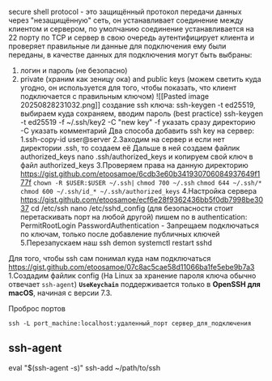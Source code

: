secure shell protocol - это защищённый протокол передачи данных через "незащищённую" сеть, он устанавливает соединение между клиентом и сервером, по умолчанию соединение устанавливается на 22 порту по TCP и сервер в свою очередь аутентифицирует клиента и проверяет правильные ли данные для подключения ему были переданы, в качестве данных для подключения могут быть выбраны: 
1. логин и пароль (не безопасно)
2. private (храним как зеницу ока) and public keys (можем светить куда угодно, он используется для того, чтобы показать, что клиент подключается с правильным ключом)
![[Pasted image 20250828231032.png]]
создание ssh ключа:
ssh-keygen -t ed25519, выбираем куда сохраняем, вводим пароль (best practice)
ssh-keygen -t ed25519 -f ~/.ssh/key2 -C "new key"
-f указать сразу директорию
-С указать комментарий
Два способа добавить ssh key на сервер:
1.ssh-copy-id user@server
2.Заходим на сервер и если нет директории .ssh, то создаем её
Дальше в ней создаем файлик authorized_keys
nano .ssh/authorized_keys
и копируем свой ключ в файл authorized_keys
3.Проверяем права на данную директорию https://gist.github.com/etoosamoe/6cdb3e60b341930706084937649f177f
`chown -R $USER:$USER ~/.ssh|`
`chmod 700 ~/.ssh`
`chmod 644 ~/.ssh/*`
`chmod 600 ~/.ssh/id_* ~/.ssh/authorized_keys`
4.Настройка сервера https://gist.github.com/etoosamoe/ecf6e28f9362436bb5f0db7998be3037
cd /etc/ssh
nano /etc/sshd_config
(для безопасности стоит перетаскивать порт на любой другой)
пишем no в authentication: PermitRootLogin
PasswordAuthentication - Запрещаем подключаться по ключам, только после добавление публичных ключей
5.Перезапускаем наш ssh demon
systemctl restart sshd

Для того, чтобы ssh сам понимал куда нам подключаться https://gist.github.com/etoosamoe/07c8ac5cae58d11066ba1fe5ebe9b7a3
1.Создадим файлик config (На Linux за хранение пароля ключа обычно отвечает `ssh-agent`)
**`UseKeychain`** поддерживается только в **OpenSSH для macOS**, начиная с версии 7.3.


Проброс портов
```
ssh -L port_machine:localhost:удаленный_порт сервер_для_подключения
```
## ssh-agent
eval "$(ssh-agent -s)"
ssh-add ~/path/to/ssh